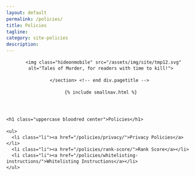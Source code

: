 ```yaml
---
layout: default
permalink: /policies/
title: Policies
tagline: 
category: site-policies
description:
---
```


<div class="{{ page.title }}">

  <header class="pagehead">
     <section class="pagetitle">
      
      <img class="hideonmobile" src="/assets/img/site/tmp12.svg" alt="Tales of Murder, for readers with time to kill!">

    </section> <!-- end div.pagetitle --> 
    
    {% include smallnav.html %}
    
  </header>

  <div class="cf"></div>

  <section class="container card__container">

    <h1 class="uppercase bloodred center">Policies</h1>

    <ul>
      <li class="li"><a href="/policies/privacy/">Privacy Policies</a></li>
      <li class="li"><a href="/policies/rank-score/">Rank Score</a></li>
      <li class="li"><a href="/policies/whitelisting-instructions/">Whitelisting Instructions</a></li>
    </ul>

  </section> <!-- end section .container .card__container -->

</div>
